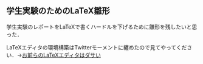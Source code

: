 ## 学生実験のためのLaTeX雛形
学生実験のレポートをLaTeXで書くハードルを下げるために雛形を残したいと思った．

LaTeXエディタの環境構築はTwitterモーメントに纏めたので見てやってください．→[お前らのLaTeXエディタはダサい][b8de6f30]

  [b8de6f30]: https://twitter.com/i/moments/1065918110752854017 "お前らのLaTeXエディタはダサい"
